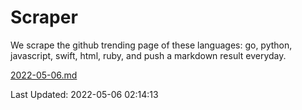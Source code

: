 # Scraper

We scrape the github trending page of these languages: go, python, javascript, swift, html, ruby, and push a markdown result everyday.

[2022-05-06.md](https://github.com/henson/Scraper/blob/master/2022-05-06.md)

Last Updated: 2022-05-06 02:14:13